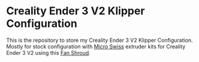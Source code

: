 # Creality Ender 3 V2 Klipper Configuration

This is the repository to store my Creality Ender 3 V2 Klipper Configuration. Mostly for stock configuration with [Micro Swiss](https://store.micro-swiss.com) extruder kits for Creality Ender 3 V2 using this [Fan Shroud](https://www.thingiverse.com/thing:4408571).
